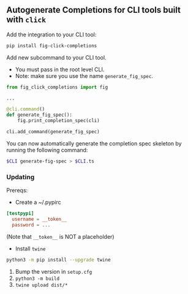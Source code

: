 ## Autogenerate Completions for CLI tools built with `click`


Add the integration to your CLI tool:

```bash
pip install fig-click-completions
```

Add new subcommand to your CLI tool.
- You must pass in the root level CLI.
- Note: make sure you use the name `generate_fig_spec`.

```python
from fig_click_completions import fig

...

@cli.command()
def generate_fig_spec():
    fig.print_completion_spec(cli)

cli.add_command(generate_fig_spec)
```

You can now automatically generate the completion spec skeleton by running the following command:

```bash
$CLI generate-fig-spec > $CLI.ts
```

### Updating

Prereqs:
- Create a ~/.pypirc
```toml
[testpypi]
  username = __token__
  password = ...
```
(Note that `__token__` is NOT a placeholder)

- Install `twine`
```bash
python3 -m pip install --upgrade twine
```

1. Bump the version in `setup.cfg`
2. `python3 -m build`
3. `twine upload dist/*`